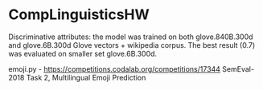 # CompLinguisticsHW

Discriminative attributes:
the model was trained on both glove.840B.300d and glove.6B.300d Glove vectors + wikipedia corpus. 
The best result (0.7) was evaluated on smaller set glove.6B.300d.

emoji.py - https://competitions.codalab.org/competitions/17344 SemEval-2018 Task 2, Multilingual Emoji Prediction
